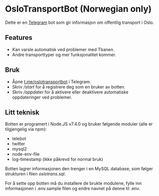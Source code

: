 # OsloTransportBot (Norwegian only)

Dette er en [Telegram](https://telegram.org/) bot som gir informasjon om offentlig transport i Oslo.

## Features

* Kan varsle automatisk ved problemer med Tbanen.
* Andre transporttyper og mer funksjonalitet kommer.


## Bruk  

* Åpne [t.me/oslotransportbot](http://t.me/oslotransportbot) i Telegram.  
* Skriv _/start_ for å registrere deg som en bruker av botten.
* Skriv _/oppdater_ for å aktivere eller deaktivere automatiske oppdateringer ved problemer.


## Litt teknisk

Botten er programert i Node.JS v7.4.0 og bruker følgende moduler (alle er tilgjengelig via npm):  
* telebot  
* twitter  
* mysql2  
* node-env-file  
* log-timestamp (ikke påkrevd for normal bruk)  

Botten lagrer informasjonen den trenger i en MySQL database, som følger strukturen i filen _oslotrans.sql_.

For å sette opp botten må du installere de brukte modulene, fylle inn informasjonen i .env.sample filen og endre navnet på denne til .env.
